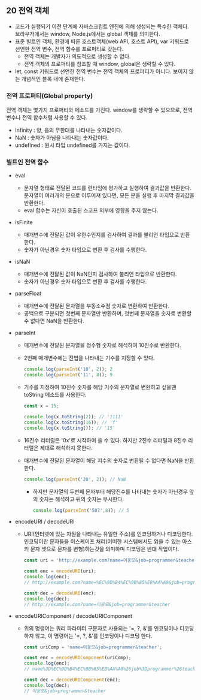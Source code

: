 ## 20 전역 객체

- 코드가 실행되기 이전 단계에 자바스크립트 엔진에 의해 생성되는 특수한 객체다. 브라우저에서는 window, Node.js에서는 global 객체를 의미한다.
- 표준 빌트인 객체, 환경에 따른 호스트객체(web API, 호스트 API), var 키워드로 선언한 전역 변수, 전역 함수를 프로퍼티로 갖는다.
  - 전역 객체는 개발자가 의도적으로 생성할 수 없다.
  - 전역 객체의 프로퍼티를 참조할 때 window, global은 생략할 수 있다.
- let, const 키워드로 선언한 전역 변수는 전역 객체의 프로퍼티가 아니다. 보이지 않는 개념적인 블록 내에 존재한다.

### 전역 프로퍼티(Global property)

전역 객체는 몇가지 프로퍼티와 메소드를 가진다. window를 생략할 수 있으므로, 전역 변수나 전역 함수처럼 사용할 수 있다.

- Infinity : 양, 음의 무한대를 나타내는 숫자값이다.
- NaN : 숫자가 아님을 나타내는 숫자값이다.
- undefined : 원시 타입 undefined를 가지는 값이다.

### 빌트인 전역 함수

- eval

  - 문자열 형태로 전달된 코드를 런타임에 평가하고 실행하여 결과값을 반환한다. 문자열이 여러개의 문으로 이루어져 있다면, 모든 문을 실행 후 마지막 결과값을 반환한다.
  - eval 함수는 자신이 호출된 스코프 외부에 영향을 주지 않는다.

- isFinite

  - 매개변수에 전달된 값이 유한수인지를 검사하여 결과를 불리언 타입으로 반환한다.
  - 숫자가 아닌경우 숫자 타입으로 변환 후 검사를 수행한다.

- isNaN

  - 매개변수에 전닳된 값이 NaN인지 검사하여 불리언 타입으로 반환한다.
  - 숫자가 아닌경우 숫자 타입으로 변환 후 검사를 수행한다.

- parseFloat

  - 매개변수에 전달된 문자열을 부동소수점 숫자로 변환하여 반환한다.
  - 공백으로 구분되면 첫번째 문자열만 반환하며, 첫번째 문자열을 숫자로 변환할 수 없다면 NaN을 반환한다.

- parseInt

  - 매개변수에 전달된 문자열을 정수형 숫자로 해석하여 10진수로 반환한다.

  - 2번째 매개변수에는 진법을 나타내는 기수를 지정할 수 있다.

    ```javascript
    console.log(parseInt('10', 2)); 2
    console.log(parseInt('11', 8)); 9
    ```

  - 기수를 지정하여 10진수 숫자를 해당 기수의 문자열로 변환하고 싶을땐 toString 메소드를 사용한다.

    ```javascript
    const x = 15;

    console.log(x.toString(2)); // '1111'
    console.log(x.toString(16)); // 'f'
    console.log(x.toString()); // '15'
    ```

  - 16진수 리터럴은 '0x'로 시작하여 쓸 수 있다. 하지만 2진수 리터럴과 8진수 리터럴은 제대로 해석하지 못한다.

  - 매개변수에 전달된 문자열이 해당 지수의 숫자로 변환될 수 없다면 NaN을 반환한다.

    ```javascript
    console.log(parseInt('20', 2)); // NaN
    ```

    - 하지만 문자열의 두번째 문자부터 해당진수를 나타내는 숫자가 아닌경우  앞의 숫자는 해석하고  뒤의 숫자는 무시한다.

      ```javascript
      console.log(parseInt('587',8)); // 5
      ```

- encodeURI / decodeURI

  - URI(인터넷에 있는 자원을 나타내는 유일한 주소)를 인코딩하거나 디코딩한다. 인코딩이란 문자들을 이스케이프 처리(어떠한 시스템에서도 읽을 수 있는 아스키 문자 셋으로 문자를 변형)하는것을 의미하며 디코딩은 반대 작업이다.

    ```javascript
    const uri = 'http://example.com?name=이웅모&job=programmer&teacher';

    const enc = encodeURI(uri);
    console.log(enc);
    // http://example.com?name=%EC%9D%B4%EC%9B%85%EB%AA%A8&job=programmer&teacher

    const dec = decodeURI(enc);
    console.log(dec);
    // http://example.com?name=이웅모&job=programmer&teacher
    ```

- encodeURIComponent / decodeURIComponent

  - 위의 명령어는 쿼리 파라미터 구분자로 사용되는 '=, ?, &'를 인코딩이나 디코딩 하지 않고, 이 명령어는 '=, ?, &'를 인코딩이나 디코딩 한다.

    ```javascript
    const uriComp = 'name=이웅모&job=programmer&teacher';

    const enc = encodeURIComponent(uriComp);
    console.log(enc);
    // name%3D%EC%9D%B4%EC%9B%85%EB%AA%A8%26job%3Dprogrammer%26teacher

    const dec = decodeURIComponent(enc);
    console.log(dec);
    // 이웅모&job=programmer&teacher
    ```

##